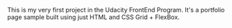 This is my very first project in the Udacity FrontEnd Program. It's a portfolio page sample built using just HTML and CSS Grid + FlexBox.
